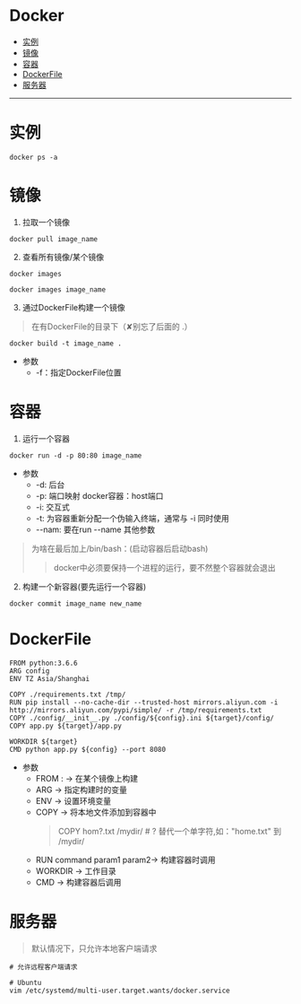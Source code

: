 # Docker

* [实例](#实例)
* [镜像](#镜像)
* [容器](#容器)
* [DockerFile](#DockerFile)
* [服务器](#服务器)

---
# 实例
```
docker ps -a
```

# 镜像
1. 拉取一个镜像
```
docker pull image_name
```

2. 查看所有镜像/某个镜像
```
docker images

docker images image_name
```

3. 通过DockerFile构建一个镜像
> 在有DockerFile的目录下（✘别忘了后面的 .）
```
docker build -t image_name .
```
* 参数
   * -f：指定DockerFile位置
   
# 容器
1. 运行一个容器
```
docker run -d -p 80:80 image_name
```
* 参数
   * -d: 后台
   * -p: 端口映射 docker容器：host端口
   * -i: 交互式
   * -t: 为容器重新分配一个伪输入终端，通常与 -i 同时使用
   * --nam: 要在run --name 其他参数
> 为啥在最后加上/bin/bash：(启动容器后启动bash)
>> docker中必须要保持一个进程的运行，要不然整个容器就会退出

2. 构建一个新容器(要先运行一个容器)
```
docker commit image_name new_name
```

# DockerFile
```
FROM python:3.6.6
ARG config
ENV TZ Asia/Shanghai

COPY ./requirements.txt /tmp/
RUN pip install --no-cache-dir --trusted-host mirrors.aliyun.com -i http://mirrors.aliyun.com/pypi/simple/ -r /tmp/requirements.txt
COPY ./config/__init__.py ./config/${config}.ini ${target}/config/
COPY app.py ${target}/app.py

WORKDIR ${target}
CMD python app.py ${config} --port 8080
```
* 参数
   * FROM <image>:<tag> → 在某个镜像上构建
   * ARG → 指定构建时的变量
   * ENV → 设置环境变量
   * COPY → 将本地文件添加到容器中
     > COPY hom?.txt /mydir/      # ? 替代一个单字符,如："home.txt" 到 /mydir/
   * RUN command param1 param2→ 构建容器时调用
   * WORKDIR → 工作目录
   * CMD → 构建容器后调用

# 服务器
> 默认情况下，只允许本地客户端请求
```
# 允许远程客户端请求

# Ubuntu
vim /etc/systemd/multi-user.target.wants/docker.service
```
